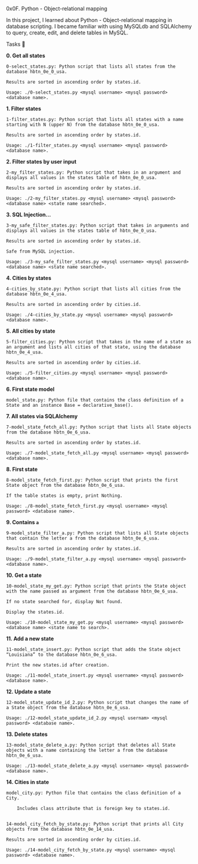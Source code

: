 0x0F. Python - Object-relational mapping

In this project, I learned about Python - Object-relational mapping in database scripting. I became familiar with using MySQLdb and SQLAlchemy to query, create, edit, and delete tables in MySQL.

Tasks 📃

**0. Get all states**

	0-select_states.py: Python script that lists all states from the database hbtn_0e_0_usa.

	Results are sorted in ascending order by states.id.

	Usage: ./0-select_states.py <mysql username> <mysql password> <database name>.

**1. Filter states**

	1-filter_states.py: Python script that lists all states with a name starting with N (upper N) from the database hbtn_0e_0_usa.

	Results are sorted in ascending order by states.id.

	Usage: ./1-filter_states.py <mysql username> <mysql password> <database name>.

**2. Filter states by user input**

	2-my_filter_states.py: Python script that takes in an argument and displays all values in the states table of hbtn_0e_0_usa.

	Results are sorted in ascending order by states.id.

	Usage: ./2-my_filter_states.py <mysql username> <mysql password> <database name> <state name searched>.

**3. SQL Injection...**

	3-my_safe_filter_states.py: Python script that takes in arguments and displays all values in the states table of hbtn_0e_0_usa.

	Results are sorted in ascending order by states.id.

	Safe from MySQL injection.

	Usage: ./3-my_safe_filter_states.py <mysql username> <mysql password> <database name> <state name searched>.

**4. Cities by states**

	4-cities_by_state.py: Python script that lists all cities from the database hbtn_0e_4_usa.

	Results are sorted in ascending order by cities.id.

	Usage: ./4-cities_by_state.py <mysql username> <mysql password> <database name>.

**5. All cities by state**

	5-filter_cities.py: Python script that takes in the name of a state as an argument and lists all cities of that state, using the database hbtn_0e_4_usa.

	Results are sorted in ascending order by cities.id.

	Usage: ./5-filter_cities.py <mysql username> <mysql password> <database name>.

**6. First state model**

	model_state.py: Python file that contains the class definition of a State and an instance Base = declarative_base().

**7. All states via SQLAlchemy**

	7-model_state_fetch_all.py: Python script that lists all State objects from the database hbtn_0e_6_usa.

	Results are sorted in ascending order by states.id.

	Usage: ./7-model_state_fetch_all.py <mysql username> <mysql password> <database name>.

**8. First state**

	8-model_state_fetch_first.py: Python script that prints the first State object from the database hbtn_0e_6_usa.

	If the table states is empty, print Nothing.

	Usage: ./8-model_state_fetch_first.py <mysql username> <mysql password> <database name>.

**9. Contains `a`**

	9-model_state_filter_a.py: Python script that lists all State objects that contain the letter a from the database hbtn_0e_6_usa.

	Results are sorted in ascending order by states.id.

	Usage: ./9-model_state_filter_a.py <mysql username> <mysql password> <database name>.

**10. Get a state**

	10-model_state_my_get.py: Python script that prints the State object with the name passed as argument from the database hbtn_0e_6_usa.

	If no state searched for, display Not found.

	Display the states.id.

	Usage: ./10-model_state_my_get.py <mysql username> <mysql password> <database name> <state name to search>.

**11. Add a new state**

	11-model_state_insert.py: Python script that adds the State object “Louisiana” to the database hbtn_0e_6_usa.

	Print the new states.id after creation.

	Usage: ./11-model_state_insert.py <mysql username> <mysql password> <database name>.

**12. Update a state**

	12-model_state_update_id_2.py: Python script that changes the name of a State object from the database hbtn_0e_6_usa.

	Usage: ./12-model_state_update_id_2.py <mysql usernam> <mysql password> <database name>.

**13. Delete states**

	13-model_state_delete_a.py: Python script that deletes all State objects with a name containing the letter a from the database hbtn_0e_6_usa.

	Usage: ./13-model_state_delete_a.py <mysql username> <mysql password> <database name>.

**14. Cities in state**

	model_city.py: Python file that contains the class definition of a City.

		Includes class attribute that is foreign key to states.id.


	14-model_city_fetch_by_state.py: Python script that prints all City objects from the database hbtn_0e_14_usa.

	Results are sorted in ascending order by cities.id.

	Usage: ./14-model_city_fetch_by_state.py <mysql username> <mysql password> <database name>.

